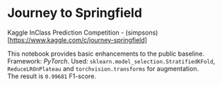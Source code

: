 # Journey to Springfield
 Kaggle InClass Prediction Competition - (simpsons)[https://www.kaggle.com/c/journey-springfield]
 
 This notebook provides basic enhancements to the public baseline.  
 Framework: *PyTorch*. Used: `sklearn.model_selection.StratifiedKFold`, `ReduceLROnPlateau` and `torchvision.transforms` for augmentation.  
 The result is `0.99681` F1-score.
